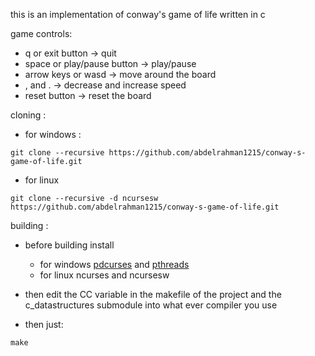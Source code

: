 this is an implementation of conway's game of life written in c

game controls:
* q or exit button -> quit
* space or play/pause button -> play/pause
* arrow keys or wasd -> move around the board
* , and . -> decrease and increase speed
* reset button -> reset the board

cloning :

* for windows :
```
git clone --recursive https://github.com/abdelrahman1215/conway-s-game-of-life.git
```

* for linux
```
git clone --recursive -d ncursesw https://github.com/abdelrahman1215/conway-s-game-of-life.git
```

building :

* before building install
    * for windows [pdcurses](https://sourceforge.net/projects/pdcurses/) and [pthreads](https://sourceforge.net/projects/pthreads4w/)
    * for linux ncurses and ncursesw

* then edit the CC variable in the makefile of the project and the c_datastructures submodule into what ever compiler you use

* then just:
```
make
```
